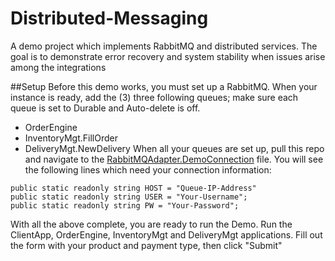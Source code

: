 # Distributed-Messaging
A demo project which implements RabbitMQ and distributed services.  The goal is to demonstrate error recovery and system stability when issues arise among the integrations

##Setup
Before this demo works, you must set up a RabbitMQ.  When your instance is ready, add the (3) three following queues; make sure each queue is set to Durable and Auto-delete is off.
- OrderEngine
- InventoryMgt.FillOrder
- DeliveryMgt.NewDelivery
When all your queues are set up, pull this repo and navigate to the [RabbitMQAdapter.DemoConnection](https://github.com/BillBensing/Distributed-Messaging/blob/master/Distributed-System/RabbitMQAdapter/DemoConnection.cs) file.  You will see the following lines which need your connection information:

````
public static readonly string HOST = "Queue-IP-Address"
public static readonly string USER = "Your-Username";
public static readonly string PW = "Your-Password";
````

With all the above complete, you are ready to run the Demo.  Run the ClientApp, OrderEngine, InventoryMgt and DeliveryMgt applications.  Fill out the form with your product and payment type, then click "Submit"
